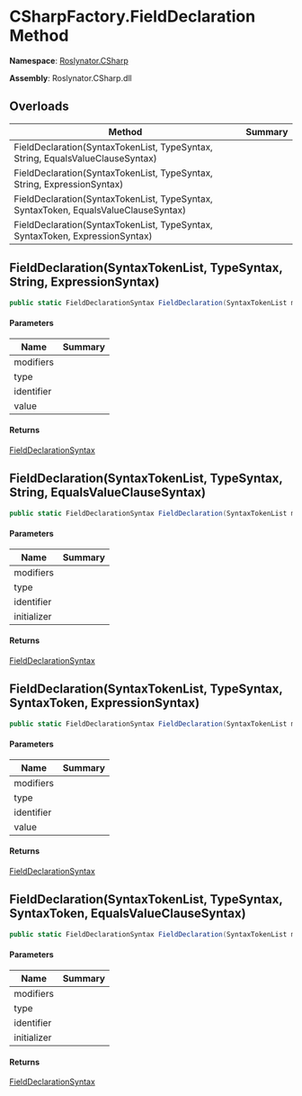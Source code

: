 # CSharpFactory\.FieldDeclaration Method

**Namespace**: [Roslynator.CSharp](../../README.md)

**Assembly**: Roslynator\.CSharp\.dll

## Overloads

| Method | Summary |
| ------ | ------- |
| FieldDeclaration\(SyntaxTokenList, TypeSyntax, String, EqualsValueClauseSyntax\) | |
| FieldDeclaration\(SyntaxTokenList, TypeSyntax, String, ExpressionSyntax\) | |
| FieldDeclaration\(SyntaxTokenList, TypeSyntax, SyntaxToken, EqualsValueClauseSyntax\) | |
| FieldDeclaration\(SyntaxTokenList, TypeSyntax, SyntaxToken, ExpressionSyntax\) | |

## FieldDeclaration\(SyntaxTokenList, TypeSyntax, String, ExpressionSyntax\)

```csharp
public static FieldDeclarationSyntax FieldDeclaration(SyntaxTokenList modifiers, TypeSyntax type, string identifier, ExpressionSyntax value = null)
```

#### Parameters

| Name | Summary |
| ---- | ------- |
| modifiers | |
| type | |
| identifier | |
| value | |

#### Returns

[FieldDeclarationSyntax](https://docs.microsoft.com/en-us/dotnet/api/microsoft.codeanalysis.csharp.syntax.fielddeclarationsyntax)

## FieldDeclaration\(SyntaxTokenList, TypeSyntax, String, EqualsValueClauseSyntax\)

```csharp
public static FieldDeclarationSyntax FieldDeclaration(SyntaxTokenList modifiers, TypeSyntax type, string identifier, EqualsValueClauseSyntax initializer)
```

#### Parameters

| Name | Summary |
| ---- | ------- |
| modifiers | |
| type | |
| identifier | |
| initializer | |

#### Returns

[FieldDeclarationSyntax](https://docs.microsoft.com/en-us/dotnet/api/microsoft.codeanalysis.csharp.syntax.fielddeclarationsyntax)

## FieldDeclaration\(SyntaxTokenList, TypeSyntax, SyntaxToken, ExpressionSyntax\)

```csharp
public static FieldDeclarationSyntax FieldDeclaration(SyntaxTokenList modifiers, TypeSyntax type, SyntaxToken identifier, ExpressionSyntax value = null)
```

#### Parameters

| Name | Summary |
| ---- | ------- |
| modifiers | |
| type | |
| identifier | |
| value | |

#### Returns

[FieldDeclarationSyntax](https://docs.microsoft.com/en-us/dotnet/api/microsoft.codeanalysis.csharp.syntax.fielddeclarationsyntax)

## FieldDeclaration\(SyntaxTokenList, TypeSyntax, SyntaxToken, EqualsValueClauseSyntax\)

```csharp
public static FieldDeclarationSyntax FieldDeclaration(SyntaxTokenList modifiers, TypeSyntax type, SyntaxToken identifier, EqualsValueClauseSyntax initializer)
```

#### Parameters

| Name | Summary |
| ---- | ------- |
| modifiers | |
| type | |
| identifier | |
| initializer | |

#### Returns

[FieldDeclarationSyntax](https://docs.microsoft.com/en-us/dotnet/api/microsoft.codeanalysis.csharp.syntax.fielddeclarationsyntax)

